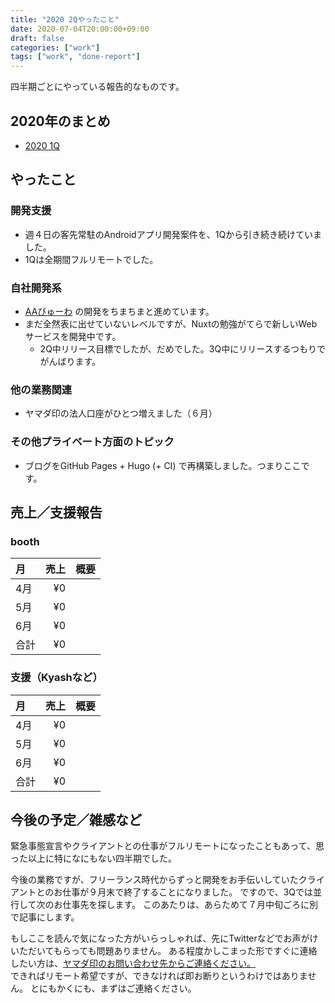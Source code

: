 ```yaml
---
title: "2020 2Qやったこと"
date: 2020-07-04T20:00:00+09:00
draft: false
categories: ["work"]
tags: ["work", "done-report"]
---
```


四半期ごとにやっている報告的なものです。

## 2020年のまとめ

- [2020 1Q](https://gist.github.com/yamacraft/a3529231635400078fbfa3b3825e7cac)

## やったこと

### 開発支援

- 週４日の客先常駐のAndroidアプリ開発案件を、1Qから引き続き続けていました。
- 1Qは全期間フルリモートでした。

### 自社開発系

- [AAびゅーわ](https://play.google.com/store/apps/details?id=jp.yamaglo.aaviewer) の開発をちまちまと進めています。
- まだ全然表に出せていないレベルですが、Nuxtの勉強がてらで新しいWebサービスを開発中です。
  - 2Q中リリース目標でしたが、だめでした。3Q中にリリースするつもりでがんばります。

### 他の業務関連

- ヤマダ印の法人口座がひとつ増えました（６月）

### その他プライベート方面のトピック

- ブログをGitHub Pages + Hugo (+ CI) で再構築しました。つまりここです。

## 売上／支援報告

### booth

月|売上|概要
:--|--:|:--
4月|¥0|
5月|¥0|
6月|¥0|
合計|¥0

### 支援（Kyashなど）

月|売上|概要
:--|--:|:--
4月|¥0
5月|¥0
6月|¥0
合計|¥0

## 今後の予定／雑感など

緊急事態宣言やクライアントとの仕事がフルリモートになったこともあって、思った以上に特になにもない四半期でした。

今後の業務ですが、フリーランス時代からずっと開発をお手伝いしていたクライアントとのお仕事が９月末で終了することになりました。
ですので、3Qでは並行して次のお仕事先を探します。
このあたりは、あらためて７月中旬ごろに別で記事にします。

もしここを読んで気になった方がいらっしゃれば、先にTwitterなどでお声がけいただいてもらっても問題ありません。
ある程度かしこまった形ですぐに連絡したい方は、[ヤマダ印のお問い合わせ先からご連絡ください。](https://yamadajirushi.co.jp/contact/)  
できればリモート希望ですが、できなければ即お断りというわけではありません。
とにもかくにも、まずはご連絡ください。